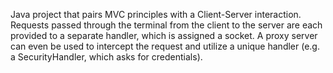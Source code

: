 Java project that pairs MVC principles with a Client-Server interaction. Requests passed through the terminal from the client to the server are each provided to a separate handler, which is assigned a socket. A proxy server can even be used to intercept the request and utilize a unique handler (e.g. a SecurityHandler, which asks for credentials).
